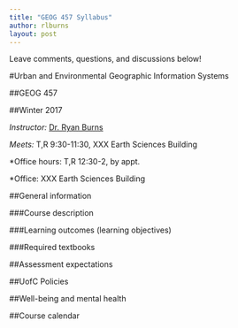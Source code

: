 ```yaml
---
title: "GEOG 457 Syllabus"
author: rlburns
layout: post
---
```

Leave comments, questions, and discussions below!

#Urban and Environmental Geographic Information Systems

##GEOG 457

##Winter 2017

*Instructor:* [Dr. Ryan Burns](mailto:ryan.burns1@ucalgary.ca)

*Meets:* T,R 9:30-11:30, XXX Earth Sciences Building

*Office hours: T,R 12:30-2, by appt.

*Office: XXX Earth Sciences Building

##General information

###Course description



###Learning outcomes (learning objectives)



###Required textbooks



##Assessment expectations



##UofC Policies



##Well-being and mental health



##Course calendar